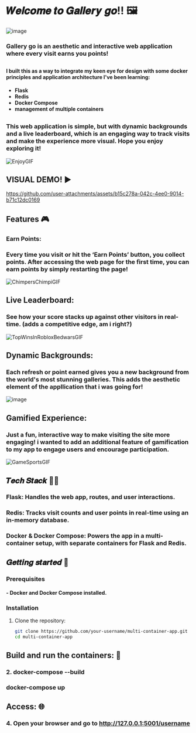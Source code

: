 # 𝑾𝒆𝒍𝒄𝒐𝒎𝒆 𝒕𝒐 𝑮𝒂𝒍𝒍𝒆𝒓𝒚 𝒈𝒐!! 🖼️

![image](https://github.com/user-attachments/assets/e0810c5f-f88e-4546-aab6-9bb076c184b6)

 ### **Gallery go** is an aesthetic and interactive web application where every visit earns you points!

 ## 
 
#### I built this as a way to integrate my keen eye for design with some docker principles and application architecture I've been learning:
  
-  **Flask**
-  **Redis** 
-  **Docker Compose**
-  **management of multiple containers**

## 
 
### This web application is simple, but with dynamic backgrounds and a live leaderboard, which is an engaging way to track visits and make the experience more visual. Hope you enjoy exploring it!

![EnjoyGIF](https://github.com/user-attachments/assets/f815ab95-019c-4744-b25e-7ca020148588)


##

## VISUAL DEMO! ▶️

https://github.com/user-attachments/assets/b15c278a-042c-4ee0-9014-b71c12dc0169

## 

## Features 🎮

### **Earn Points**: 

### Every time you visit or hit the **‘Earn Points’ button**, you collect points. After accessing the web page for the first time, you can earn points by simply restarting the page!

![ChimpersChimpiGIF](https://github.com/user-attachments/assets/6e5d8a0d-de05-453d-8e69-d038ed8a7a5f)

## 

## **Live Leaderboard**:

### See how your score stacks up against other visitors in real-time. (adds a competitive edge, am i right?)

![TopWinsInRobloxBedwarsGIF](https://github.com/user-attachments/assets/b17c628d-8d4c-416f-b3ea-11a91cb5ef95)

## 

## **Dynamic Backgrounds**:

### Each refresh or point earned gives you a new background from the world's most stunning galleries. This adds the aesthetic element of the appllication that i was going for!

 ![image](https://github.com/user-attachments/assets/4e6f5d0e-8bff-4a40-b0b4-1f30dd05913f)

## 

## **Gamified Experience**: 

### Just a fun, interactive way to make visiting the site more engaging! i wanted to add an additional feature of gamification to my app to engage users and encourage participation.

![GameSportsGIF](https://github.com/user-attachments/assets/bfcfb530-6373-4c68-9409-e5f01bd7a272)

## 

## 𝑻𝒆𝒄𝒉 𝑺𝒕𝒂𝒄𝒌 👩‍💻

### **Flask**: Handles the web app, routes, and user interactions.

### **Redis**: Tracks visit counts and user points in real-time using an in-memory database.

### **Docker & Docker Compose**: Powers the app in a multi-container setup, with separate containers for Flask and Redis.

## 𝑮𝒆𝒕𝒕𝒊𝒏𝒈 𝒔𝒕𝒂𝒓𝒕𝒆𝒅 📲

### Prerequisites
#### - **Docker** and **Docker Compose** installed.

### Installation
1. Clone the repository:
   ```bash
   git clone https://github.com/your-username/multi-container-app.git
   cd multi-container-app

## Build and run the containers: 🐳
### 2. docker-compose --build
###    docker-compose up

## Access: 🌐
### 4. Open your browser and go to http://127.0.0.1:5001/username

